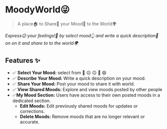 # MoodyWorld😜

> A place🏠 to Share🚀 your Mood🥰 to the World🌍

 <i>Express😉 your feelings!💖 by select mood👆 and write a quick description📝 on on it and share to to the world🌍</i>

## Features ✨
- ✅ **Select Your Mood:** select from 🥲 ☹️ 😐 🙂 😄
- ✅ **Describe Your Mood:** Write a quick description on your  mood.
- ✅ **Share Your Mood:** Post your mood to share it with world.
- ✅ **View Shared Moods:** Explore and view moods posted by other people
- ✅**My Mood Section:** Users have access to their own posted moods in a dedicated section.
  - **Edit Moods:** Edit previously shared moods for updates or corrections.
  - **Delete Moods:** Remove moods that are no longer relevant or accurate.


